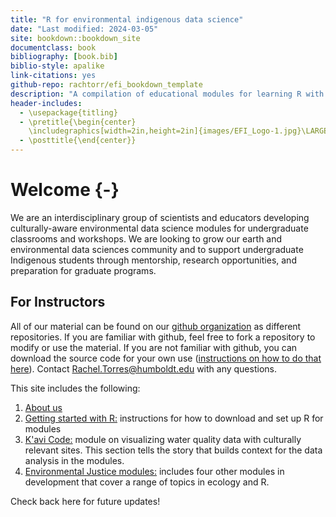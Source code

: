 ```yaml
--- 
title: "R for environmental indigenous data science"
date: "Last modified: 2024-03-05"
site: bookdown::bookdown_site
documentclass: book
bibliography: [book.bib]
biblio-style: apalike
link-citations: yes
github-repo: rachtorr/efi_bookdown_template
description: "A compilation of educational modules for learning R with environmental data "
header-includes:
  - \usepackage{titling}
  - \pretitle{\begin{center}
    \includegraphics[width=2in,height=2in]{images/EFI_Logo-1.jpg}\LARGE\\}
  - \posttitle{\end{center}}
---
```

# Welcome {-}

We are an interdisciplinary group of scientists and educators developing culturally-aware environmental data science modules for undergraduate classrooms and workshops. We are looking to grow our earth and environmental data sciences community and to support undergraduate Indigenous students through mentorship, research opportunities, and preparation for graduate programs.  

## For Instructors 

All of our material can be found on our [github organization](https://github.com/IndigenousEnvDataSci) as different repositories. If you are familiar with github, feel free to fork a repository to modify or use the material. If you are not familiar with github, you can download the source code for your own use ([instructions on how to do that here](https://docs.github.com/en/get-started/start-your-journey/downloading-files-from-github)). Contact Rachel.Torres@humboldt.edu with any questions.

This site includes the following: 

1. [About us](#about-section)
2. [Getting started with R:](#R-section) instructions for how to download and set up R for modules
3. [K'avi Code:](#water-section) module on visualizing water quality data with culturally relevant sites. This section tells the story that builds context for the data analysis in the modules. 
4. [Environmental Justice modules:](#EJ-section) includes four other modules in development that cover a range of topics in ecology and R. 

Check back here for future updates! 
